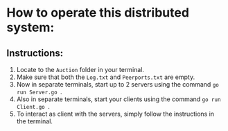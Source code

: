 # How to operate this distributed system:

## Instructions:

1) Locate to the `Auction` folder in your terminal.
2) Make sure that both the `Log.txt` and `Peerports.txt` are empty.
2) Now in separate terminals, start up to 2 servers using the command `go run Server.go `.
3) Also in separate terminals, start your clients using the command `go run Client.go `.
4) To interact as client with the servers, simply follow the instructions in the terminal. 

